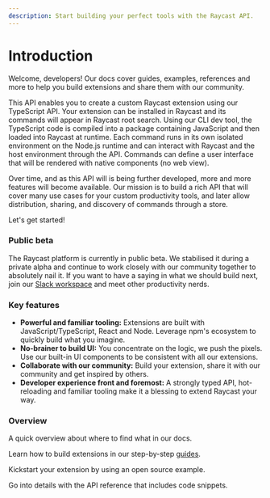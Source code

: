 ```yaml
---
description: Start building your perfect tools with the Raycast API.
---
```


# Introduction

Welcome, developers! Our docs cover guides, examples, references and more to help you build extensions and share them with our community.

This API enables you to create a custom Raycast extension using our TypeScript API. Your extension can be installed in Raycast and its commands will appear in Raycast root search. Using our CLI dev tool, the TypeScript code is compiled into a package containing JavaScript and then loaded into Raycast at runtime. Each command runs in its own isolated environment on the Node.js runtime and can interact with Raycast and the host environment through the API. Commands can define a user interface that will be rendered with native components \(no web view\).

Over time, and as this API will is being further developed, more and more features will become available. Our mission is to build a rich API that will cover many use cases for your custom productivity tools, and later allow distribution, sharing, and discovery of commands through a store.

Let's get started!

### Public beta

The Raycast platform is currently in public beta. We stabilised it during a private alpha and continue to work closely with our community together to absolutely nail it. If you want to have a saying in what we should build next, join our [Slack workspace](https://raycast.com/community) and meet other productivity nerds.

### Key features

* **Powerful and familiar tooling:** Extensions are built with JavaScript/TypeScript, React and Node. Leverage npm's ecosystem to quickly build what you imagine.
* **No-brainer to build UI:** You concentrate on the logic, we push the pixels. Use our built-in UI components to be consistent with all our extensions. 
* **Collaborate with our community:** Build your extension, share it with our community and get inspired by others.
* **Developer experience front and foremost:** A strongly typed API, hot-reloading and familiar tooling make it a blessing to extend Raycast your way.

### Overview

A quick overview about where to find what in our docs.

Learn how to build extensions in our step-by-step [guides](basics/getting-started.md).

Kickstart your extension by using an open source example.

Go into details with the API reference that includes code snippets.

